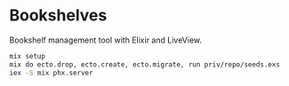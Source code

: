 # Bookshelves

Bookshelf management tool with Elixir and LiveView.

```sh
mix setup
mix do ecto.drop, ecto.create, ecto.migrate, run priv/repo/seeds.exs
iex -S mix phx.server
```
